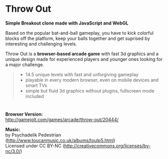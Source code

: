 # Throw Out

**Simple Breakout clone made with JavaScript and WebGL**

Based on the popular bat-and-ball gameplay, you have to kick colorful blocks off the platform, keep your balls together and get suprised by interesting and challenging levels.

Throw Out is a **browser-based arcade game** with fast 3d graphics and a unique design made for experienced players and younger ones looking for a major challenge.

> - 14.5 unique levels with fast and unforgiving gameplay
> - playable in every modern browser, even on mobile devices and smart TVs
> - simple but fluid 3d graphics without plugins, fullscreen mode included

#

**Browser Version:**  
<http://gamejolt.com/games/arcade/throw-out/20444/>

**Music:**  
by Psychadelik Pedestrian (<http://www.toucanmusic.co.uk/albums/toulp5.html>)  
Licensed under CC BY-NC (<http://creativecommons.org/licenses/by-nc/3.0/>)